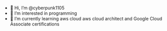 - 👋 Hi, I’m @cyberpunk1105
- 👀 I’m interested in programming
- 🌱 I’m currently learning aws cloud aws cloud architect and Google Cloud Associate certifications
<!---
cyberpunk1105/cyberpunk1105 is a ✨ special ✨ repository because its `README.md` (this file) appears on your GitHub profile.
You can click the Preview link to take a look at your changes.
--->
